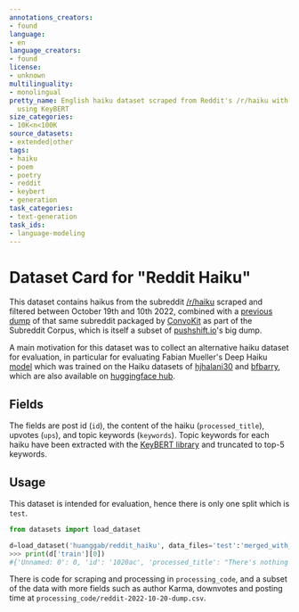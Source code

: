 ```yaml
---
annotations_creators:
- found
language:
- en
language_creators:
- found
license:
- unknown
multilinguality:
- monolingual
pretty_name: English haiku dataset scraped from Reddit's /r/haiku with topics extracted
  using KeyBERT
size_categories:
- 10K<n<100K
source_datasets:
- extended|other
tags:
- haiku
- poem
- poetry
- reddit
- keybert
- generation
task_categories:
- text-generation
task_ids:
- language-modeling
---
```


# Dataset Card for "Reddit Haiku"

This dataset contains haikus from the subreddit [/r/haiku](https://www.reddit.com/r/haiku/) scraped and filtered between October 19th and 10th 2022, combined with a [previous dump](https://zissou.infosci.cornell.edu/convokit/datasets/subreddit-corpus/corpus-zipped/hackintosh_ja~-~hamsters/) of that same subreddit packaged by [ConvoKit](https://convokit.cornell.edu/documentation/subreddit.html) as part of the Subreddit Corpus, which is itself a subset of [pushshift.io](https://pushshift.io/)'s big dump.

A main motivation for this dataset was to collect an alternative haiku dataset for evaluation, in particular for evaluating Fabian Mueller's Deep Haiku [model](fabianmmueller/deep-haiku-gpt-j-6b-8bit) which was trained on the Haiku datasets of [hjhalani30](https://www.kaggle.com/datasets/hjhalani30/haiku-dataset) and [bfbarry](https://www.kaggle.com/datasets/bfbarry/haiku-dataset), which are also available on [huggingface hub](https://huggingface.co/datasets/statworx/haiku).

## Fields
The fields are post id (`id`), the content of the haiku (`processed_title`), upvotes (`ups`), and topic keywords (`keywords`). Topic keywords for each haiku have been extracted with the [KeyBERT library](https://maartengr.github.io/KeyBERT/guides/quickstart.html) and truncated to top-5 keywords.

## Usage

This dataset is intended for evaluation, hence there is only one split which is `test`.

```python
from datasets import load_dataset

d=load_dataset('huanggab/reddit_haiku', data_files='test':'merged_with_keywords.csv'})  # use data_files or it will result in error
>>> print(d['train'][0])
#{'Unnamed: 0': 0, 'id': '1020ac', 'processed_title': "There's nothing inside/There is nothing outside me/I search on in hope.", 'ups': 5, 'keywords': "[('inside', 0.5268), ('outside', 0.3751), ('search', 0.3367), ('hope', 0.272)]"}
```

There is code for scraping and processing in `processing_code`, and a subset of the data with more fields such as author Karma, downvotes and posting time at `processing_code/reddit-2022-10-20-dump.csv`.